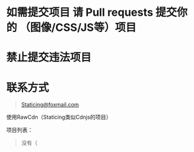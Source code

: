 # 如需提交项目 请 Pull requests 提交你的 （图像/CSS/JS等）项目
# 禁止提交违法项目

# 联系方式
> Staticing@foxmail.com

使用RawCdn（Staticing类似Cdnjs的项目）

项目列表：
> 没有（
